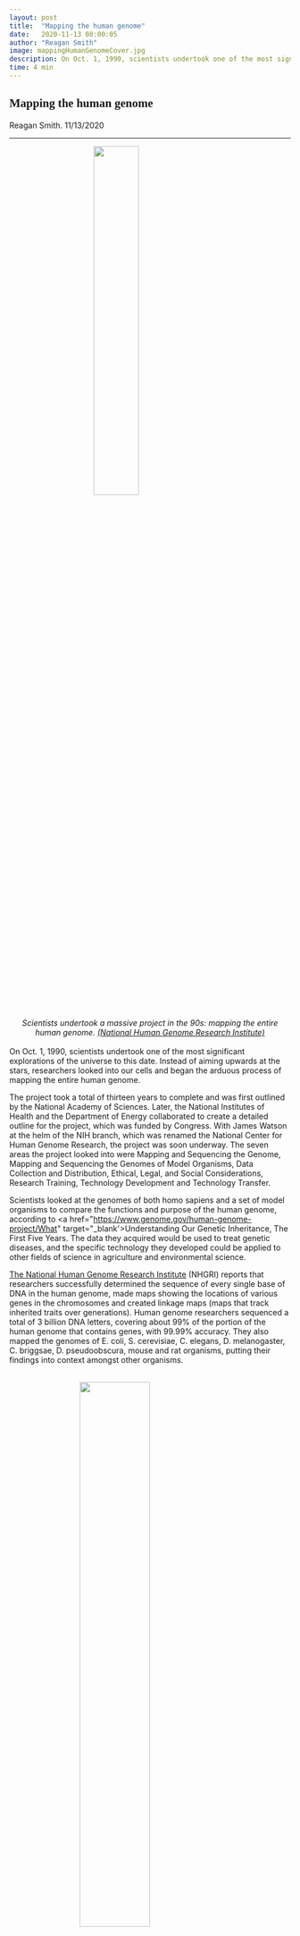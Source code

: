 ```yaml
---
layout: post
title:  "Mapping the human genome"
date:   2020-11-13 00:00:05
author: "Reagan Smith"
image: mappingHumanGenomeCover.jpg
description: On Oct. 1, 1990, scientists undertook one of the most significant explorations of the universe to this date.  Instead of aiming upwards at the stars, researchers looked into our cells and began the arduous process of mapping the entire human genome.
time: 4 min
---
```

<h2 style="font-family: Ergonomique Bold">Mapping the human genome</h2>
Reagan Smith. 11/13/2020
<hr>


<img src="{{ site.baseurl }}/images/blogs/2020/november/mappingHumanGenomeOne.jpg" width="40%" style="display: block; margin: 0 auto"/>  
<center><i>Scientists undertook a massive project in the 90s: mapping the entire human genome.
<a href="https://www.genome.gov/human-genome-project" target="_blank">(National Human Genome Research Institute)</a>
</i></center>
<br>
On Oct. 1, 1990, scientists undertook one of the most significant explorations of the universe to this date. Instead of aiming upwards at the stars, researchers looked into our cells and began the arduous process of mapping the entire human genome.

The project took a total of thirteen years to complete and was first outlined by the National Academy of Sciences. Later, the National Institutes of Health and the Department of Energy collaborated to create a detailed outline for the project, which was funded by Congress. With James Watson at the helm of the NIH branch, which was renamed the National Center for Human Genome Research, the project was soon underway. The seven areas the project looked into were Mapping and Sequencing the Genome, Mapping and Sequencing the Genomes of Model Organisms, Data Collection and Distribution, Ethical, Legal, and Social Considerations, Research Training, Technology Development and Technology Transfer.  

Scientists looked at the genomes of both homo sapiens and a set of model organisms to compare the functions and purpose of the human genome, according to <a href="https://www.genome.gov/human-genome-project/What" target="_blank'>Understanding Our Genetic Inheritance, The First Five Years</a>. The data they acquired would be used to treat genetic diseases, and the specific technology they developed could be applied to other fields of science in agriculture and environmental science.

<a href="https://www.genome.gov/human-genome-project/What" target="_blank">The National Human Genome Research Institute</a> (NHGRI) reports that researchers successfully determined the sequence of every single base of DNA in the human genome, made maps showing the locations of various genes in the chromosomes and created linkage maps (maps that track inherited traits over generations). Human genome researchers sequenced a total of 3 billion DNA letters, covering about 99% of the portion of the human genome that contains genes, with 99.99% accuracy. They also mapped the genomes of E. coli, S. cerevisiae, C. elegans, D. melanogaster, C. briggsae, D. pseudoobscura, mouse and rat organisms, putting their findings into context amongst other organisms.

<br>
<img src="{{ site.baseurl }}/images/blogs/2020/november/mappingHumanGenomeTwo.png" width="50%" style="display: block; margin: 0 auto"/>  
<center><i>This is a mapped sequence of the E. coli DNA. <a href="https://www.researchgate.net/figure/Insertion-of-the-reporter-cassette-into-the-E-coli-K-12-MG1655-genome-The-chromosome_fig6_265558006" target="_blank">(ResearchGate)</a></i></center>
<br>
According to an article on <a href="https://www.nature.com/scitable/topicpage/dna-sequencing-technologies-key-to-the-human-828/#:~:text=The%20shotgun%20phase%20of%20the,and%20establish%20a%20contiguous%20sequence" target="_blank">Scitable</a>, the process of sequencing the DNA began with creating genetic clones of separate human chromosomes using ligated (individually cut) DNA segments bonded to chromosome vectors. The vector-segment combos were then placed into bacteria to reproduce and form colonies. The DNA fragments were separated from the bacterial organisms and placed into agarose (a sugar-based gel substance), in which the fragments’ size could be measured by gel electrophoresis.

<br>
<img src="{{ site.baseurl }}/images/blogs/2020/november//mappingHumanGenomeThree.png" width="40%" style="display: block; margin: 0 auto"/>  
<center><i>Gel electrophoresis of three separate DNA segments is visible in agarose gel.
(Wikipedia)</i></center>
<br>
Francis Collins, the director of the NHGRI in February of 2001, stated that the genome is “a history book– a narrative of the journey of our species through time. It's a shop manual, with an incredibly detailed blueprint for building every human cell. And it's a transformative textbook of medicine, with insights that will give health care providers immense new powers to treat, prevent and cure disease.” His view of the project dictates its significance in today’s world of medicine and science, and having this large bank of data increases efficiency and progress in other related undertakings. Scientists have a better understanding of what makes humans look and act the way they do, and they are able to utilize this information to better treat and prevent diseases.

Cover Photo: <a href="http://sitn.hms.harvard.edu/flash/2019/lessons-from-the-human-genome-project/" target="_blank">(Harvard University)</a>

<hr>
<img src="{{ site.baseurl }}/images/writingTeam/Reagan_Smith.jpeg" width="170" style="float: left; margin-right: 30px; margin-bottom: 20px;"/>
<div style="margin-bottom: 5%;">
<span style="font-size: 30px; font-weight: 900;">Reagan Smith</span>
<br>Reagan is a junior from Sage Hill School. She is passionate about all things related to science, especially biology and medicine. She also loves being able to use her talents and knowledge to help others and make a difference in the world.
</div>

